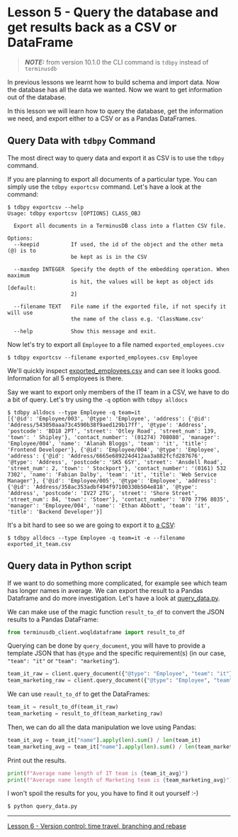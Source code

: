 # Lesson 5 - Query the database and get results back as a CSV or DataFrame

> **_NOTE:_** from version 10.1.0 the CLI command is `tdbpy` instead of `terminusdb`

In previous lessons we learnt how to build schema and import data. Now the database has all the data we wanted. Now we want to get information out of the database.

In this lesson we will learn how to query the database, get the information we need, and export either to a CSV or as a Pandas DataFrames.

## Query Data with `tdbpy` Command

The most direct way to query data and export it as CSV is to use the `tdbpy` command.

If you are planning to export all documents of a particular type. You can simply use the `tdbpy exportcsv` command. Let's have a look at the command:

```
$ tdbpy exportcsv --help
Usage: tdbpy exportcsv [OPTIONS] CLASS_OBJ

  Export all documents in a TerminusDB class into a flatten CSV file.

Options:
  --keepid          If used, the id of the object and the other meta (@) is to
                    be kept as is in the CSV

  --maxdep INTEGER  Specify the depth of the embedding operation. When maximum
                    is hit, the values will be kept as object ids  [default:
                    2]

  --filename TEXT   File name if the exported file, if not specify it will use
                    the name of the class e.g. 'ClassName.csv'

  --help            Show this message and exit.
```

Now let's try to export all `Employee` to a file named `exported_employees.csv`

`$ tdbpy exportcsv --filename exported_employees.csv Employee`

We'll quickly inspect [exported_employees.csv](exported_employees.csv) and can see it looks good. Information for all 5 employees is there.

Say we want to export only members of the IT team in a CSV, we have to do a bit of query. Let's try using the `-q` option with `tdbpy alldocs`

```
$ tdbpy alldocs --type Employee -q team=it
[{'@id': 'Employee/003', '@type': 'Employee', 'address': {'@id': 'Address/543050aaa73c4590b38f9aed129b17ff', '@type': 'Address', 'postcode': 'BD18 2PT', 'street': 'Otley Road', 'street_num': 139, 'town': ' Shipley'}, 'contact_number': '(01274) 708080', 'manager': 'Employee/004', 'name': 'Alanah Bloggs', 'team': 'it', 'title': 'Frontend Developer'}, {'@id': 'Employee/004', '@type': 'Employee', 'address': {'@id': 'Address/6665e689224d412aa3a882fcfd287676', '@type': 'Address', 'postcode': 'SK5 6SY', 'street': 'Ansdell Road', 'street_num': 2, 'town': ' Stockport'}, 'contact_number': '(0161) 532 7302', 'name': 'Fabian Dalby', 'team': 'it', 'title': 'Web Service Manager'}, {'@id': 'Employee/005', '@type': 'Employee', 'address': {'@id': 'Address/358ac353adbf494f97100330b504e818', '@type': 'Address', 'postcode': 'IV27 2TG', 'street': 'Shore Street', 'street_num': 84, 'town': 'Stoer'}, 'contact_number': '070 7796 8035', 'manager': 'Employee/004', 'name': 'Ethan Abbott', 'team': 'it', 'title': 'Backend Developer'}]
```

It's a bit hard to see so we are going to export it to [a CSV](exported_it_team.csv):

`$ tdbpy alldocs --type Employee -q team=it -e --filename exported_it_team.csv`

## Query data in Python script

If we want to do something more complicated, for example see which team has longer names in average. We can export the result to a Pandas Dataframe and do more investigation. Let's have a look at [query_data.py](query_data.py).

We can make use of the magic function `result_to_df` to convert the JSON results to a Pandas DataFrame:

```python
from terminusdb_client.woqldataframe import result_to_df
```

Querying can be done by `query_document`, you will have to provide a template JSON that has `@type` and the specific requirement(s) (in our case, `"team": "it"` or `"team": "marketing"`).

```python
team_it_raw = client.query_document({"@type": "Employee", "team": "it"})
team_marketing_raw = client.query_document({"@type": "Employee", "team": "marketing"})
```

We can use `reault_to_df` to get the DataFrames:

```python
team_it = result_to_df(team_it_raw)
team_marketing = result_to_df(team_marketing_raw)
```

Then, we can do all the data manipulation we love using Pandas:

```python
team_it_avg = team_it["name"].apply(len).sum() / len(team_it)
team_marketing_avg = team_it["name"].apply(len).sum() / len(team_marketing)
```

Print out the results.

```python
print(f"Average name length of IT team is {team_it_avg}")
print(f"Average name length of Marketing team is {team_marketing_avg}")
```

I won't spoil the results for you, you have to find it out yourself :-)

`$ python query_data.py`

---

[Lesson 6 - Version control: time travel, branching and rebase](lesson_6.md)
